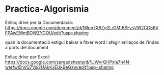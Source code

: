 # Practica-Algorismia

Enllaç drive per la Documentació: https://docs.google.com/document/d/16lpn7X9Zg2LrGMt6SFzsVW2CG58VFPAwEWmBOWZYCOU/edit?usp=sharing

quan la documentació estigui baixar a fitxer word i afegir enllaços de l'índex a parts del document


Enllaç drive per Excel: https://docs.google.com/spreadsheets/d/1UWvrQHPxIa7h4N-wtefwl5hVQ7Vsi2UAkKxEUkBeGzw/edit?usp=sharing
